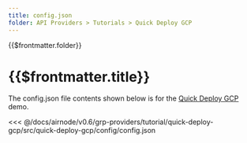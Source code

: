 ```yaml
---
title: config.json
folder: API Providers > Tutorials > Quick Deploy GCP
---
```


<TitleSpan>{{$frontmatter.folder}}</TitleSpan>

# {{$frontmatter.title}}

<VersionWarning/>

The config.json file contents shown below is for the [Quick Deploy GCP](./)
demo.

<!-- prettier-ignore -->
<<< @/docs/airnode/v0.6/grp-providers/tutorial/quick-deploy-gcp/src/quick-deploy-gcp/config/config.json
